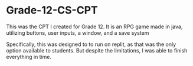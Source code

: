 # Grade-12-CS-CPT
This was the CPT I created for Grade 12. It is an RPG game made in java, utilizing buttons, user inputs, a window, and a save system

Specifically, this was designed to to run on replit, as that was the only option available to students. But despite the limitations, I was able to finish everything in time.
